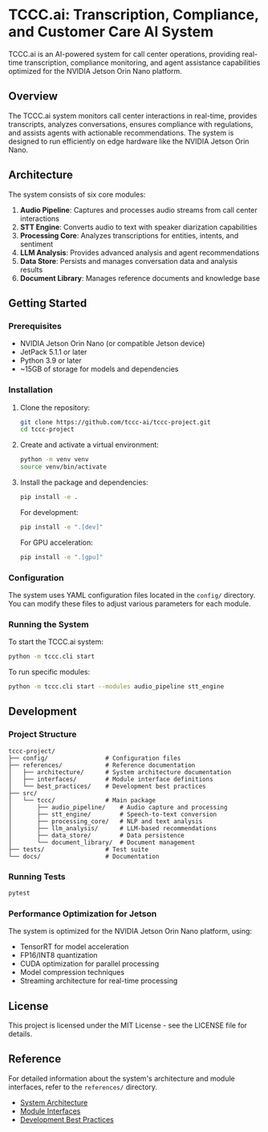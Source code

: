 # TCCC.ai: Transcription, Compliance, and Customer Care AI System

TCCC.ai is an AI-powered system for call center operations, providing real-time transcription, compliance monitoring, and agent assistance capabilities optimized for the NVIDIA Jetson Orin Nano platform.

## Overview

The TCCC.ai system monitors call center interactions in real-time, provides transcripts, analyzes conversations, ensures compliance with regulations, and assists agents with actionable recommendations. The system is designed to run efficiently on edge hardware like the NVIDIA Jetson Orin Nano.

## Architecture

The system consists of six core modules:

1. **Audio Pipeline**: Captures and processes audio streams from call center interactions
2. **STT Engine**: Converts audio to text with speaker diarization capabilities
3. **Processing Core**: Analyzes transcriptions for entities, intents, and sentiment
4. **LLM Analysis**: Provides advanced analysis and agent recommendations
5. **Data Store**: Persists and manages conversation data and analysis results
6. **Document Library**: Manages reference documents and knowledge base

## Getting Started

### Prerequisites

- NVIDIA Jetson Orin Nano (or compatible Jetson device)
- JetPack 5.1.1 or later
- Python 3.9 or later
- ~15GB of storage for models and dependencies

### Installation

1. Clone the repository:
   ```bash
   git clone https://github.com/tccc-ai/tccc-project.git
   cd tccc-project
   ```

2. Create and activate a virtual environment:
   ```bash
   python -m venv venv
   source venv/bin/activate
   ```

3. Install the package and dependencies:
   ```bash
   pip install -e .
   ```

   For development:
   ```bash
   pip install -e ".[dev]"
   ```

   For GPU acceleration:
   ```bash
   pip install -e ".[gpu]"
   ```

### Configuration

The system uses YAML configuration files located in the `config/` directory. You can modify these files to adjust various parameters for each module.

### Running the System

To start the TCCC.ai system:

```bash
python -m tccc.cli start
```

To run specific modules:

```bash
python -m tccc.cli start --modules audio_pipeline stt_engine
```

## Development

### Project Structure

```
tccc-project/
├── config/                # Configuration files
├── references/            # Reference documentation
│   ├── architecture/      # System architecture documentation
│   ├── interfaces/        # Module interface definitions
│   └── best_practices/    # Development best practices
├── src/
│   └── tccc/              # Main package
│       ├── audio_pipeline/    # Audio capture and processing
│       ├── stt_engine/        # Speech-to-text conversion
│       ├── processing_core/   # NLP and text analysis
│       ├── llm_analysis/      # LLM-based recommendations
│       ├── data_store/        # Data persistence
│       └── document_library/  # Document management
├── tests/                 # Test suite
└── docs/                  # Documentation
```

### Running Tests

```bash
pytest
```

### Performance Optimization for Jetson

The system is optimized for the NVIDIA Jetson Orin Nano platform, using:

- TensorRT for model acceleration
- FP16/INT8 quantization
- CUDA optimization for parallel processing
- Model compression techniques
- Streaming architecture for real-time processing

## License

This project is licensed under the MIT License - see the LICENSE file for details.

## Reference

For detailed information about the system's architecture and module interfaces, refer to the `references/` directory.

- [System Architecture](references/architecture/system_architecture.md)
- [Module Interfaces](references/interfaces/module_interfaces.md)
- [Development Best Practices](references/best_practices/development_guide.md)